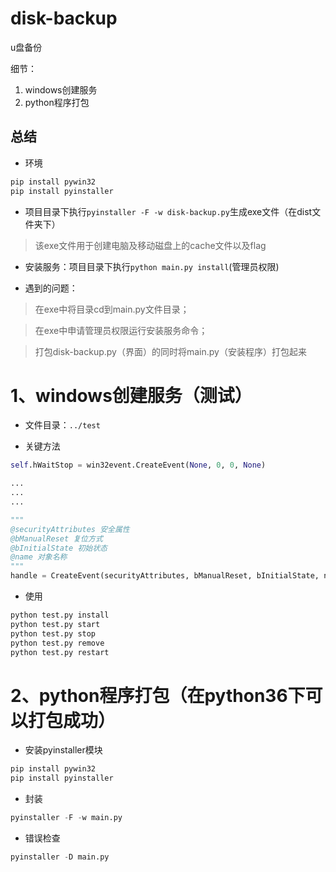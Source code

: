# disk-backup
u盘备份

细节：

1. windows创建服务
2. python程序打包

## 总结

* 环境

```python
pip install pywin32
pip install pyinstaller
```

* 项目目录下执行`pyinstaller -F -w disk-backup.py`生成exe文件（在dist文件夹下）

> 该exe文件用于创建电脑及移动磁盘上的cache文件以及flag

* 安装服务：项目目录下执行`python main.py install`(管理员权限)

* 遇到的问题：

> 在exe中将目录cd到main.py文件目录；

> 在exe中申请管理员权限运行安装服务命令；

> 打包disk-backup.py（界面）的同时将main.py（安装程序）打包起来


# 1、windows创建服务（测试）

* 文件目录：`../test`

* 关键方法

```python
self.hWaitStop = win32event.CreateEvent(None, 0, 0, None)

...
...
...

"""
@securityAttributes 安全属性
@bManualReset 复位方式
@bInitialState 初始状态
@name 对象名称
"""
handle = CreateEvent(securityAttributes, bManualReset, bInitialState, name)
```

* 使用

```python
python test.py install
python test.py start
python test.py stop
python test.py remove
python test.py restart
```

# 2、python程序打包（在python36下可以打包成功）

* 安装pyinstaller模块

```python
pip install pywin32
pip install pyinstaller
```

* 封装

```python
pyinstaller -F -w main.py
```

* 错误检查

```python
pyinstaller -D main.py
```